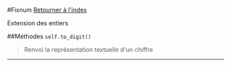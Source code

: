 #Fixnum
[Retourner à l'index](README.md)

Extension des entiers

##Méthodes
`self.to_digit()`

> Renvoi la représentation textuelle d'un chiffre  
  
  
- - -

